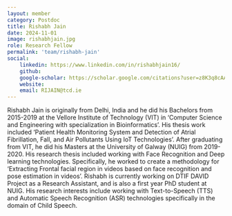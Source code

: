 ```yaml
---
layout: member
category: Postdoc
title: Rishabh Jain
date: 2024-11-01
image: rishabhjain.jpg
role: Research Fellow
permalink: 'team/rishabh-jain'
social:
    linkedin: https://www.linkedin.com/in/rishabhjain16/
    github: 
    google-scholar: https://scholar.google.com/citations?user=z8K3q8cAAAAJ&hl=en
    website: 
    email: RIJAIN@tcd.ie
---
```



Rishabh Jain is originally from Delhi, India and he did his Bachelors from
2015-2019 at the Vellore Institute of Technology (VIT) in ‘Computer Science and
Engineering with specialization in Bioinformatics’. His thesis work included
‘Patient Health Monitoring System and Detection of Atrial Fibrillation, Fall,
and Air Pollutants Using IoT Technologies’.  After graduating from VIT, he did
his Masters at the University of Galway (NUIG) from 2019-2020. His research
thesis included working with Face Recognition and Deep learning technologies.
Specifically, he worked to create a methodology for ‘Extracting Frontal facial
region in videos based on face recognition and pose estimation in videos’.
Rishabh is currently working on DTIF DAVID Project as a Research Assistant, and
is also a first year PhD student at NUIG. His research interests include working
with Text-to-Speech (TTS) and Automatic Speech Recognition (ASR) technologies
specifically in the domain of Child Speech. 
